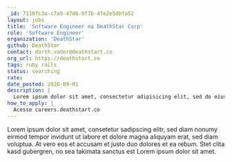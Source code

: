 ```yaml
---
_id: 7110fc3a-c7a9-47d6-9f76-4fe2e5dbfa52
layout: jobs
title: 'Software Engineer na DeathStar Corp'
role: 'Software Engineer'
organization: 'DeathStar'
github: DeathStar
contact: darth.vader@deathstart.co
org_url: https://deathstart.co
tags: ruby rails
status: searching
rate:
date_posted: 2020-09-01
description: |
  Lorem ipsum dolor sit amet, consectetur adipisicing elit, sed do eiusmod tempor incididunt ut labore et dolore magna aliqua. Ut enim ad minim veniam, quis nostrud exercitation ullamco laboris nisi ut aliquip ex ea commodo consequat. Duis aute irure dolor in reprehenderit in voluptate velit esse cillum dolore eu fugiat nulla pariatur. Excepteur sint occaecat cupidatat non proident, sunt in culpa qui officia deserunt mollit anim id est laborum.
how_to_apply: |
  Acesse careers.deathstart.co
---
```


Lorem ipsum dolor sit amet, consetetur sadipscing elitr, sed diam nonumy eirmod tempor invidunt ut labore et dolore magna aliquyam erat, sed diam voluptua. At vero eos et accusam et justo duo dolores et ea rebum. Stet clita kasd gubergren, no sea takimata sanctus est Lorem ipsum dolor sit amet.
